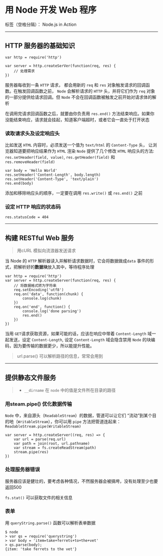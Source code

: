 ﻿# 用 Node 开发 Web 程序

标签（空格分隔）： Node.js in Action

---

## HTTP 服务器的基础知识
```
var http = require('http')

var server = http.createSerVer(function(req, res) {
    // 处理需求
})
```
服务器每收到一条 `HTTP` 请求， 都会用新的 `req` 和 `res` 对象触发请求的回调函数。在触发回调函数之前， `Node` 会解析请求的 `HTTP` 头，并将它们作为 `req` 对象的一部分提供给请求回调。但 `Node` 不会在回调函数被触发之前开始对请求体的解析

在调用完请求回调函数之后，就要由你负责用 `res.end()` 方法结束响应。如果你没能结束响应，请求就会挂起，知道客户端超时，或者它会一直处于打开状态

### 读取请求头及设定响应头
比如发送 `HTML` 内容时，必须发送一个值为 `text/html` 的 `Content-Type` 头， 让浏览器知道要把响应结果作为 `HTML` 渲染
`Node` 提供了几个修改 `HTML` 响应头的方法: `res.setHeader(field, value)`, `res.getHeader(field)` 和 `res.removeHeader(field)`
```
var body = 'Hello World'
res.setHeader('Content-Length', body.length)
res.setHeader('Content-Type', 'text/plain')
res.end(body)
```
添加和移除响应头的顺序，一定要在调用 `res.write()` 或 `res.end()` 之前

### 设定 HTTP 响应的状态码
`res.statusCode = 404`

____
## 构建 RESTful Web 服务
> 用cURL 模拟向流浪器发送请求

当 Node 的 `HTTP` 解析器读入并解析请求数据时，它会将数据做成`data` 事件的形式，把解析好的**数据块**放入其中，等待程序处理
```
var http = require('http')
var server = http.createServer(function(req, res) {
    // 将数据格式转为字符串
    req.setEncoding('utf8')
    req.on('data', function(chunk) {
        console.log(chunk)
    })
    req.on('end', function() {
        console.log('done parsing')
        res.end()
    })
})
```

当用 `GET`请求获取资源，如果可能的话，应该在响应中带着 `Content-Length` 域一起发送，设定 `Content-Length`, 设定 `Content-Length` 域会隐含禁用 `Node` 的块编码，因为要传输的数据更少，所以能提升性能。

> url.parse() 可以解析路径的信息，常常会用到

____
## 提供静态文件服务
> * `__dirname` 在 `node` 中的值是文件所在目录的路径

### 用steam.pipe() 优化数据传输
`Node` 中，来自源头（`ReadableStream`）的数据，管道可以让它们 “流动”到某个目的地（`WritableStream`），你可以用 `pipe` 方法把管道连起来：
`ReadableStream.pipe(WritableStream)`

```
var server = http.createServer((req, res) => {
    var url = parse(req.url)
    var path = join(root, url.pathname)
    var stream = fs.createReadStream(path)
    stream.pipe(res)
})
```
### 处理服务器错误
服务器应该是健壮的，要考虑各种情况，不然服务器会被搞垮，没有处理至少也要返回500

`fs.stat()` 可以获取文件的相关信息

### 表单
用 `queryString.parse()` 函数可以解析表单数据
```
$ node
> var qs = require('querystring')
> var body = 'item=take+ferrets+to+the+vet'
> qs.parse(body);
{item: 'take ferrets to the vet'}
```
